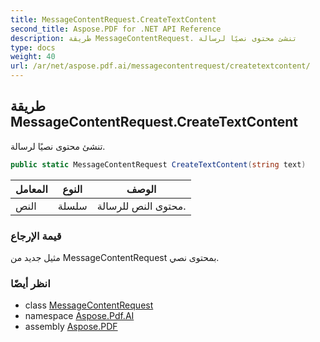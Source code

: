```yaml
---
title: MessageContentRequest.CreateTextContent
second_title: Aspose.PDF for .NET API Reference
description: طريقة MessageContentRequest. تنشئ محتوى نصيًا لرسالة
type: docs
weight: 40
url: /ar/net/aspose.pdf.ai/messagecontentrequest/createtextcontent/
---
```

## طريقة MessageContentRequest.CreateTextContent

تنشئ محتوى نصيًا لرسالة.

```csharp
public static MessageContentRequest CreateTextContent(string text)
```

| المعامل | النوع | الوصف |
| --- | --- | --- |
| النص | سلسلة | محتوى النص للرسالة. |

### قيمة الإرجاع

مثيل جديد من MessageContentRequest بمحتوى نصي.

### انظر أيضًا

* class [MessageContentRequest](../)
* namespace [Aspose.Pdf.AI](../../../aspose.pdf.ai/)
* assembly [Aspose.PDF](../../../)